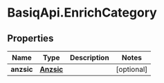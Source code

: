 # BasiqApi.EnrichCategory

## Properties
Name | Type | Description | Notes
------------ | ------------- | ------------- | -------------
**anzsic** | [**Anzsic**](Anzsic.md) |  | [optional] 


